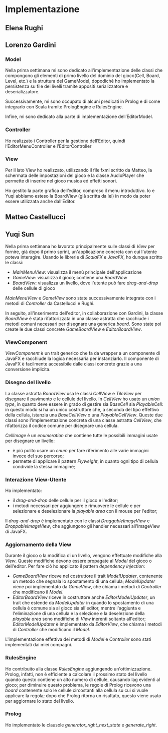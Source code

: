 # Implementazione

## Elena Rughi

## Lorenzo Gardini

### Model
Nella prima settimana mi sono dedicato all'implementazione delle classi che compongono gli elementi di primo livello del dominio del gioco(Cell, Board, Level, etc.) e la struttura del GameModel, dopodiché ho implementato la persistenza su file dei livelli tramite appositi serializzatore e deserializzatore.

Successivamente, mi sono occupato di alcuni predicati in Prolog e di come integrarlo con Scala tramite PrologEngine e RulesEngine.

Infine, mi sono dedicato alla parte di implementazione dell’EditorModel.

### Controller 
Ho realizzato i Controller per la gestione dell’Editor, quindi l’EditorMenuController e l’EditorController


### View
Per il lato View ho realizzato, utilizzando il file fxml scritto da Matteo, la schermata delle impostazioni del gioco e la classe AudioPlayer che permette di inserire nel gioco musica ed effetti sonori.

Ho gestito la parte grafica dell’editor, compreso il menu introduttivo.
Io e Yuqi abbiamo esteso la BoardView (già scritta da lei) in modo da poter essere utilizzata anche dall’Editor.

## Matteo Castellucci

## Yuqi Sun

Nella prima settimana ho lavorato principalmente sulle classi di *View* per fornire, già dopo il primo sprint, un'applicazione concreta con cui l'utente poteva interagire. Usando le librerie di *ScalaFX* e *JavaFX*, ho dunque scritto le classi:
- *MainMenuView*: visualizza il menù principale dell'applicazione
- *GameView*: visualizza il gioco; contiene una *BoardView*
- *BoardView*: visualizza un livello, dove l'utente può fare *drag-and-drop* delle cellule di gioco

*MainMenuView* e *GameView* sono state successivamente integrate con i metodi di *Controller* da Castellucci e Rughi.

In seguito, all'inserimento dell'editor, in collaborazione con Gardini, la classe *BoardView* è stata rifattorizzata in una classe astratta che racchiude i metodi comuni necessari per disegnare una generica *board*. Sono state poi create le due classi concrete *GameBoardView* e *EditorBoardView*.

### ViewComponent
*ViewComponent* è un trait generico che fa da wrapper a un componente di JavaFX e racchiude la logica necessaria per instanziarlo. Il componente di JavaFX è facilmente accessibile dalle classi concrete grazie a una conversione implicita.

### Disegno del livello
La classe astratta *BoardView* usa le classi *CellView* e *TileView* per disegnare il pavimento e le cellule del livello. In *CellView* ho usato un *union type*, in quanto deve essere in grado di gestire sia *BaseCell* sia *PlayableCell*: in questo modo si ha un unico costruttore che, a seconda del tipo effettivo della cellula, istanzia una *BaseCellView* o una *PlayableCellView*. Queste due classi sono l'implementazione concreta di una classe astratta *CellView*, che rifattorizza il codice comune per disegnare una cellula.

*CellImage* è un *enumeration* che contiene tutte le possibili immagini usate per disegnare un livello:
- è più pulito usare un *enum* per fare riferimento alle varie immagini invece del suo percorso;
- permette di applicare il pattern *Flyweight*, in quanto ogni tipo di cellula condivide la stessa immagine;

### Interazione View-Utente
Ho implementato:
- il *drag-and-drop* delle cellule per il gioco e l'editor;
- i metodi necessari per aggiungere e rimuovere le cellule e per selezionare e deselezionare la *playable area* con il mouse per l'editor;

Il *drag-and-drop* è implementato con le classi *DraggableImageView* e *DroppableImageView*, che aggiungono gli handler necessari all'ImageView di JavaFX.

### Aggiornamento della View
Durante il gioco o la modifica di un livello, vengono effettuate modifiche alla *View*. Queste modifiche devono essere propagate al *Model* del gioco o dell'editor. Per fare ciò ho applicato il pattern *dependency injection*:
- *GameBoardView* riceve nel costruttore il trait *ModelUpdater*, contenente un metodo che segnala lo spostamento di una cellula; *ModelUpdater* viene poi implementato da *GameView*, che chiama i metodi di *Controller* che modificano il *Model*.
- *EditorBoardView* riceve in costruttore anche *EditorModelUpdater*, un trait che estende da *ModelUpdater* in quando lo spostamento di una cellula è comune sia al gioco sia all'editor, mentre l'aggiunta e l'eliminazione di una cellula e la selezione e la deselezione della *playable area* sono modifiche di *View* inerenti soltanto all'editor; *EditorModelUpdater* è implementato da *EditorView*, che chiama i metodi di *Controller* che modificano il *Model*.

L'implementazione effettiva dei metodi di *Model* e *Controller* sono stati implementati dai miei compagni.

### RulesEngine
Ho contribuito alla classe *RulesEngine* aggiungendo un'ottimizzazione. Prolog, infatti, non è efficiente a calcolare il prossimo stato del livello quando questo contiene un alto numero di cellule, causando lag evidenti al gioco; per diminuire questo problema, le regole di Prolog ricevono una *board* contenente solo le cellule circostanti alla cellula su cui si vuole applicare la regola; dopo che Prolog ritorna un risultato, questo viene usato per aggiornare lo stato del livello.

### Prolog
Ho implementato le clausole *generator_right_next_state* e *generate_right*.
